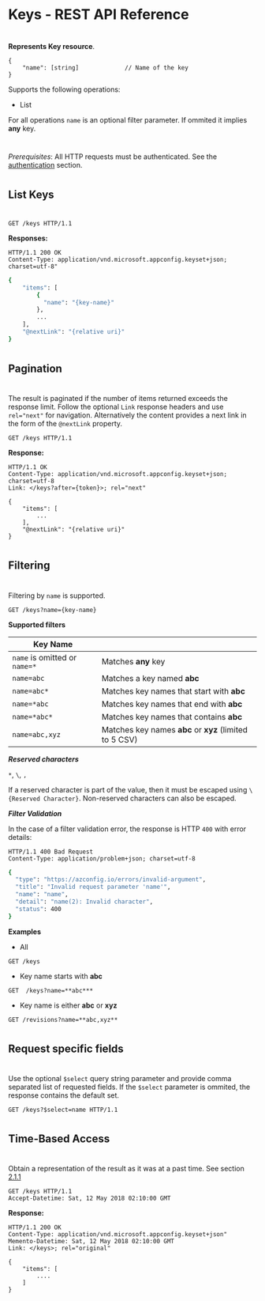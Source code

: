 # Keys - REST API Reference
#
**Represents Key resource**.

```
{
    "name": [string]             // Name of the key
}
```

Supports the following operations:
- List

For all operations ``name`` is an optional filter parameter. If ommited it implies **any** key.


#
#
*Prerequisites*: 
All HTTP requests must be authenticated. See the [authentication](./authentication.md) section.

#
#
## List Keys
#
```
GET /keys HTTP/1.1
```
**Responses:**
```
HTTP/1.1 200 OK
Content-Type: application/vnd.microsoft.appconfig.keyset+json; charset=utf-8"
```

```sh
{
    "items": [
        {
          "name": "{key-name}"
        },
        ...
    ],
    "@nextLink": "{relative uri}"
}
```

#
#
#
## Pagination
#
The result is paginated if the number of items returned exceeds the response limit. Follow the optional ``Link`` response headers and use ``rel="next"`` for navigation. 
Alternatively the content provides a next link in the form of the ``@nextLink`` property.
```
GET /keys HTTP/1.1
```
**Response:**
```
HTTP/1.1 OK
Content-Type: application/vnd.microsoft.appconfig.keyset+json; charset=utf-8
Link: </keys?after={token}>; rel="next"
```
```
{
    "items": [
        ...
    ],
    "@nextLink": "{relative uri}"
}
```

#
#
#
## Filtering
#
Filtering by ```name``` is supported. 

```
GET /keys?name={key-name}
```

**Supported filters**

|Key Name||
|--|--|
|```name``` is omitted or ```name=*```|Matches **any** key|
|```name=abc```|Matches a key named  **abc**|
|```name=abc*```|Matches key names that start with **abc**|
|```name=*abc```|Matches key names that end with **abc**|
|```name=*abc*```|Matches key names that contains **abc**|
|```name=abc,xyz```|Matches key names **abc** or **xyz** (limited to 5 CSV)|

***Reserved characters***

```*```, ```\```, ```,```

If a reserved character is part of the value, then it must be escaped using ```\{Reserved Character}```. Non-reserved characters can also be escaped.


***Filter Validation***

In the case of a filter validation error, the response is HTTP ```400``` with error details:

```
HTTP/1.1 400 Bad Request
Content-Type: application/problem+json; charset=utf-8
```
```sh 
{
  "type": "https://azconfig.io/errors/invalid-argument",
  "title": "Invalid request parameter 'name'",
  "name": "name",
  "detail": "name(2): Invalid character",
  "status": 400
}
```

**Examples**

- All
```
GET /keys
```

- Key name starts with **abc**
```
GET  /keys?name=**abc***
```

- Key name is either **abc** or **xyz**
```
GET /revisions?name=**abc,xyz**
```

#
#
#
## Request specific fields
#
Use the optional ``$select`` query string parameter and provide comma separated list of requested fields. If the ``$select`` parameter is ommited, the response contains the default set.
```
GET /keys?$select=name HTTP/1.1
```

#
#
#
## Time-Based Access
#
Obtain a representation of the result as it was at a past time. See section [2.1.1](https://tools.ietf.org/html/rfc7089#section-2.1)
```
GET /keys HTTP/1.1
Accept-Datetime: Sat, 12 May 2018 02:10:00 GMT
```

**Response:**
```
HTTP/1.1 200 OK
Content-Type: application/vnd.microsoft.appconfig.keyset+json"
Memento-Datetime: Sat, 12 May 2018 02:10:00 GMT
Link: </keys>; rel="original"
```
```
{
    "items": [
        ....
    ]
}
```